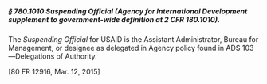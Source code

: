 ##### § 780.1010 Suspending Official (Agency for International Development supplement to government-wide definition at 2 CFR 180.1010). #####

The *Suspending Official* for USAID is the Assistant Administrator, Bureau for Management, or designee as delegated in Agency policy found in ADS 103—Delegations of Authority.

[80 FR 12916, Mar. 12, 2015]